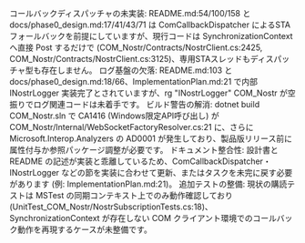 コールバックディスパッチャの未実装: README.md:54/100/158 と docs/phase0_design.md:17/41/43/71 は ComCallbackDispatcher によるSTAフォールバックを前提にしていますが、現行コードは SynchronizationContext へ直接 Post するだけで (COM_Nostr/Contracts/NostrClient.cs:2425, COM_Nostr/Contracts/NostrClient.cs:3125)、専用STAスレッドもディスパッチャ型も存在しません。
ログ基盤の欠落: README.md:103 と docs/phase0_design.md:18/66、ImplementationPlan.md:21 で内部 INostrLogger 実装完了とされていますが、rg "INostrLogger" COM_Nostr が空振りでログ関連コードは未着手です。
ビルド警告の解消: dotnet build COM_Nostr.sln で CA1416 (Windows限定API呼び出し) が COM_Nostr/Internal/WebSocketFactoryResolver.cs:21 に、さらに Microsoft.Interop.Analyzers の AD0001 が発生しており、製品版リリース前に属性付与か参照パッケージ調整が必要です。
ドキュメント整合性: 設計書と README の記述が実装と乖離しているため、ComCallbackDispatcher・INostrLogger などの節を実装に合わせて更新、またはタスクを未完に戻す必要があります (例: ImplementationPlan.md:21)。
追加テストの整備: 現状の購読テストは MSTest の同期コンテキスト上でのみ動作確認しており (UnitTest_COM_Nostr/NostrSubscriptionTests.cs:18)、SynchronizationContext が存在しない COM クライアント環境でのコールバック動作を再現するケースが未整備です。
